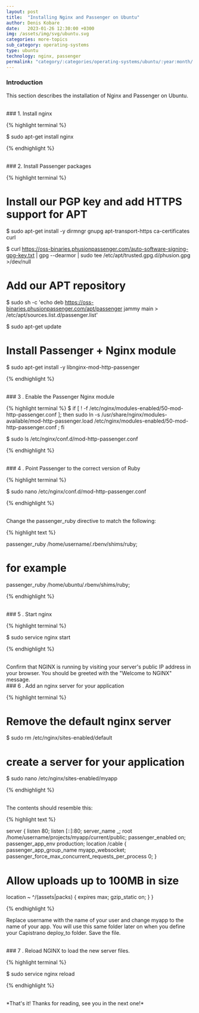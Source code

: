 ```yaml
---
layout: post
title:  "Installing Nginx and Passenger on Ubuntu"
author: Denis Kobare
date:   2023-01-26 12:30:00 +0300
img: /assets/img/svg/ubuntu.svg
categories: more-topics
sub_category: operating-systems
type: ubuntu
technology: nginx, passenger
permalink: "category/:categories/operating-systems/ubuntu/:year:month/:title"
---
```



### Introduction
This section describes the installation of Nginx and Passenger on Ubuntu. 



<br>
### 1. Install nginx

{% highlight terminal %}

$ sudo apt-get install nginx

{% endhighlight %}

<br>
### 2. Install Passenger packages

{% highlight terminal %}

# Install our PGP key and add HTTPS support for APT
$ sudo apt-get install -y dirmngr gnupg apt-transport-https ca-certificates curl

$ curl https://oss-binaries.phusionpassenger.com/auto-software-signing-gpg-key.txt | gpg --dearmor | sudo tee /etc/apt/trusted.gpg.d/phusion.gpg >/dev/null

# Add our APT repository
$ sudo sh -c 'echo deb https://oss-binaries.phusionpassenger.com/apt/passenger jammy main > /etc/apt/sources.list.d/passenger.list'

$ sudo apt-get update

# Install Passenger + Nginx module
$ sudo apt-get install -y libnginx-mod-http-passenger

{% endhighlight %}


<br>
### 3 . Enable the Passenger Nginx module

{% highlight terminal %}
$ if [ ! -f /etc/nginx/modules-enabled/50-mod-http-passenger.conf ]; then sudo ln -s /usr/share/nginx/modules-available/mod-http-passenger.load /etc/nginx/modules-enabled/50-mod-http-passenger.conf ; fi

$ sudo ls /etc/nginx/conf.d/mod-http-passenger.conf

{% endhighlight %}


<br>
### 4 . Point Passenger to the correct version of Ruby

{% highlight terminal %}

$ sudo nano /etc/nginx/conf.d/mod-http-passenger.conf

{% endhighlight %}


<br>
Change the <span class="badge">passenger_ruby</span> directive to match the following:

{% highlight text %}

passenger_ruby /home/username/.rbenv/shims/ruby;

# for example
passenger_ruby /home/ubuntu/.rbenv/shims/ruby;

{% endhighlight %}


<br>
### 5 . Start nginx

{% highlight terminal %}

$ sudo service nginx start

{% endhighlight %}

<br>
Confirm that NGINX is running by visiting your server's public IP address in your browser. You should be greeted with the "Welcome to NGINX" message.



<br>
### 6 . Add an nginx server for your application

{% highlight terminal %}

# Remove the default nginx server
$ sudo rm /etc/nginx/sites-enabled/default


# create a server for your application
$ sudo nano /etc/nginx/sites-enabled/myapp

{% endhighlight %}

<br>
The contents should resemble this:

{% highlight text %}

server {
listen 80;
listen [::]:80;
server_name _;
root /home/username/projects/myapp/current/public;
passenger_enabled on;
passenger_app_env production;
location /cable {
passenger_app_group_name myapp_websocket;
passenger_force_max_concurrent_requests_per_process 0;
}
# Allow uploads up to 100MB in size

  location ~ ^/(assets|packs) {
    expires max;
    gzip_static on;
  }
}


{% endhighlight %}

Replace <span class="badge">username</span> with the name of your user and 
change <span class="badge">myapp</span> to the name of your app. You will use 
this same folder later on when you define your Capistrano <span class="badge">deploy_to</span> folder.
Save the file.



<br>
### 7 . Reload NGINX to load the new server files.

{% highlight terminal %}

$ sudo service nginx reload

{% endhighlight %}


<br>
*That's it! Thanks for reading, see you in the next one!*
